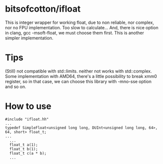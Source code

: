 # bitsofcotton/ifloat
This is integer wrapper for working float, due to non reliable, nor complex, nor no FPU implementation.
Too slow to calculate...
And, there is nice option in clang, gcc -msoft-float, we must choose them first.
This is another simpler implementation.

# Tips
(Still) not compatible with std::limits. neither not works with std::complex.
Some implementation with AMD64, there's a little possibility to break xmm0 register, so in that case, we can choose this library with -mno-sse option and so on.

# How to use
    #include "ifloat.hh"
    ...
    typedef SimpleFloat<unsigned long long, DUInt<unsigned long long, 64>, 64, short> float_t;
    ...
      ...
      float_t a(1);
      float_t b(1);
      float_t c(a * b);
      ...
